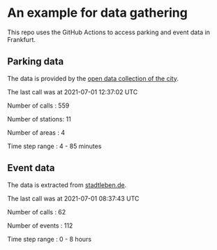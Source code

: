 # An example for data gathering

This repo uses the GitHub Actions to access parking and event data in Frankfurt.

## Parking data
The data is provided by the [open data collection of the city](https://www.offenedaten.frankfurt.de/).

The last call was at 2021-07-01 12:37:02 UTC

Number of calls   : 559

Number of stations:  11

Number of areas   :   4

Time step range   :   4 -  85 minutes


## Event data
The data is extracted from [stadtleben.de](https://stadtleben.de/frankfurt/).

The last call was at 2021-07-01 08:37:43 UTC

Number of calls   :  62

Number of events  : 112

Time step range   :   0 -   8 hours

